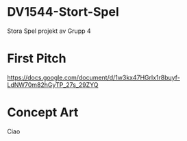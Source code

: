 # DV1544-Stort-Spel

Stora Spel projekt
av Grupp 4

# First Pitch

https://docs.google.com/document/d/1w3kx47HGrlx1r8buyf-LdNW70m82hGyTP_27s_29ZYQ

# Concept Art

Ciao